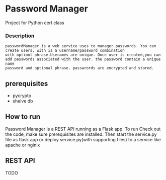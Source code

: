 Password Manager
===============

Project for Python cert class

### Description
    passwordManager is a web service uses to manager passwords. You can create users, with is a username/password combination
    with optionl phrase.Userames are unique. Once user is created,you can add passwords associated with the user. the password contain a unique name
    password and optional phrase. passwrords are encrypted and stored.
    
## prerequisites
* pycrypto
* shelve db

## How to run
  Password Manager is a REST API running as a Flask app. To run Check out the code, make sure prerequisites are installed.
Then start the service.py file as flask app or deploy service.py(with supporting files) to a service like apache or nginix

## REST API
 TODO
